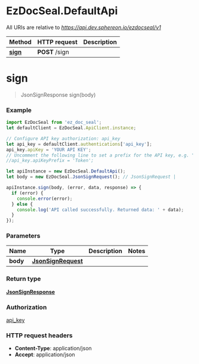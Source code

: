 # EzDocSeal.DefaultApi

All URIs are relative to *https://api.dev.sphereon.io/ezdocseal/v1*

Method | HTTP request | Description
------------- | ------------- | -------------
[**sign**](DefaultApi.md#sign) | **POST** /sign | 

<a name="sign"></a>
# **sign**
> JsonSignResponse sign(body)



### Example
```javascript
import EzDocSeal from 'ez_doc_seal';
let defaultClient = EzDocSeal.ApiClient.instance;

// Configure API key authorization: api_key
let api_key = defaultClient.authentications['api_key'];
api_key.apiKey = 'YOUR API KEY';
// Uncomment the following line to set a prefix for the API key, e.g. "Token" (defaults to null)
//api_key.apiKeyPrefix = 'Token';

let apiInstance = new EzDocSeal.DefaultApi();
let body = new EzDocSeal.JsonSignRequest(); // JsonSignRequest | 

apiInstance.sign(body, (error, data, response) => {
  if (error) {
    console.error(error);
  } else {
    console.log('API called successfully. Returned data: ' + data);
  }
});
```

### Parameters

Name | Type | Description  | Notes
------------- | ------------- | ------------- | -------------
 **body** | [**JsonSignRequest**](JsonSignRequest.md)|  | 

### Return type

[**JsonSignResponse**](JsonSignResponse.md)

### Authorization

[api_key](../README.md#api_key)

### HTTP request headers

 - **Content-Type**: application/json
 - **Accept**: application/json

